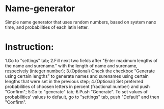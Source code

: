 # Name-generator
Simple name generator that uses random numbers, based on system nano time, and probabilities of each latin letter.

# Instruction:
1.Go to "settings" tab;
2.Fill next two fields after "Enter maximum lengths of the name and surename." with the length of name and surename, respecively (integer number);
3.(Optional) Check the checkbox "Generate using certain lengths" to generate names and surenames using certain lengths that were set in the previous step;
4.(Optional) Set preferred probabilities of choosen letters in percent (fractional number) and push "Confirm";
5.Go to "generate" tab;
6.Push "Generate".
To set values of probabilities' values to default, go to "settings" tab, push "Default" and then "Confirm".

